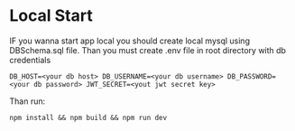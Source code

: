 # Local Start

IF you wanna start app local you should create local mysql using DBSchema.sql file.
Than you must create .env file in root directory with db credentials

`
DB_HOST=<your db host>
DB_USERNAME=<your db username>
DB_PASSWORD=<your db password>
JWT_SECRET=<yout jwt secret key>
`

Than run:

`npm install && npm build && npm run dev`

